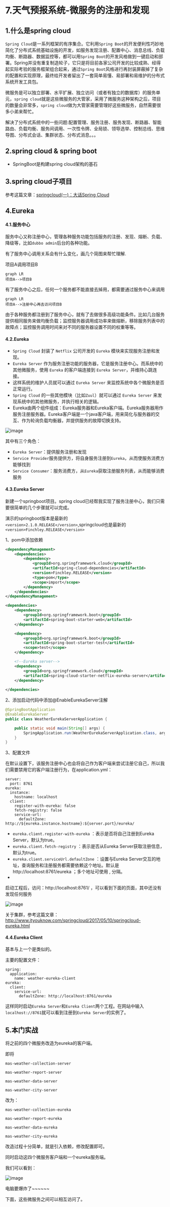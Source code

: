 # 7.天气预报系统-微服务的注册和发现

## 1.什么是spring cloud

`Spring Cloud`是一系列框架的有序集合。它利用`Spring Boot`的开发便利性巧妙地简化了分布式系统基础设施的开发，如服务发现注册、配置中心、消息总线、负载均衡、断路器、数据监控等，都可以用`Spring Boot`的开发风格做到一键启动和部署。Spring并没有重复制造轮子，它只是将目前各家公司开发的比较成熟、经得起实际考验的服务框架组合起来，通过`Spring Boot`风格进行再封装屏蔽掉了复杂的配置和实现原理，最终给开发者留出了一套简单易懂、易部署和易维护的分布式系统开发工具包。

微服务是可以独立部署、水平扩展、独立访问（或者有独立的数据库）的服务单元，`spring cloud`就是这些微服务的大管家，采用了微服务这种架构之后，项目的数量会非常多，`spring cloud`做为大管家需要管理好这些微服务，自然需要很多小弟来帮忙。

解决了分布式系统中的一些问题:配置管理、服务注册、服务发现、断路器、智能路由、负载均衡、服务间调用、一次性令牌、全局锁、领导选举、控制总线、思维导图、分布式会话、集群状态、分布式消息。。。

## 2.spring cloud & spring boot

- SpringBoot是构建spring cloud架构的基石

## 3.spring cloud子项目

参考这篇文章：[springcloud(一)：大话Spring Cloud](http://www.ityouknow.com/springcloud/2017/05/01/simple-springcloud.html)


## 4.Eureka

#### 4.1.服务中心

服务中心又称注册中心，管理各种服务功能包括服务的注册、发现、熔断、负载、降级等，比如`dubbo admin`后台的各种功能。

有了服务中心调用关系会有什么变化，画几个简图来帮忙理解.

项目A调用项目B


```
graph LR
项目A-->项目B
```
有了服务中心之后，任何一个服务都不能直接去掉用，都需要通过服务中心来调用

```
graph LR
项目A-->注册中心再去访问项目B
```
由于各种服务都注册到了服务中心，就有了去做很多高级功能条件。比如几台服务提供相同服务来做均衡负载；监控服务器调用成功率来做熔断，移除服务列表中的故障点；监控服务调用时间来对不同的服务器设置不同的权重等等。


#### 4.2.Eureka

- `Spring Cloud` 封装了 `Netflix` 公司开发的 `Eureka` 模块来实现服务注册和发现。
-  `Eureka Server` 作为服务注册功能的服务器，它是服务注册中心。而系统中的其他微服务，使用 `Eureka` 的客户端连接到 `Eureka Server`，并维持心跳连接。
-  这样系统的维护人员就可以通过 `Eureka Server` 来监控系统中各个微服务是否正常运行。
-  `Spring Cloud` 的一些其他模块（比如`Zuul`）就可以通过 `Eureka Server` 来发现系统中的其他微服务，并执行相关的逻辑。
- Eureka由两个组件组成：Eureka服务器和Eureka客户端。Eureka服务器用作服务注册服务器。Eureka客户端是一个java客户端，用来简化与服务器的交互、作为轮询负载均衡器，并提供服务的故障切换支持。

![image](../pic/spring-cloud-waylau/eureka工作原理.jpg)

其中有三个角色：

- `Eureka Server`：提供服务注册和发现
- `Service Provider`服务提供方，将自身服务注册到`Eureka`，从而使服务消费方能够找到
- `Service Consumer`：服务消费方，从`Eureka`获取注册服务列表，从而能够消费服务


#### 4.3.Eureka Server

新建一个springboot项目。spring cloud已经帮我实现了服务注册中心，我们只需要很简单的几个步骤就可以完成。

演示的springboot版本是最新的`<version>2.1.0.RELEASE</version>`,springcloud也是最新的`<version>Finchley.RELEASE</version>`

1、pom中添加依赖


```xml
<dependencyManagement>
    <dependencies>
        <dependency>
            <groupId>org.springframework.cloud</groupId>
            <artifactId>spring-cloud-dependencies</artifactId>
            <version>Finchley.RELEASE</version>
            <type>pom</type>
            <scope>import</scope>
        </dependency>
    </dependencies>
</dependencyManagement>

<dependencies>
    <dependency>
        <groupId>org.springframework.boot</groupId>
        <artifactId>spring-boot-starter-web</artifactId>
    </dependency>

    <dependency>
        <groupId>org.springframework.boot</groupId>
        <artifactId>spring-boot-starter-test</artifactId>
        <scope>test</scope>
    </dependency>

    <!--Eureka server-->
    <dependency>
        <groupId>org.springframework.cloud</groupId>
        <artifactId>spring-cloud-starter-netflix-eureka-server</artifactId>
    </dependency>
    
</dependencies>
```


2、添加启动代码中添加@EnableEurekaServer注解


```java
@SpringBootApplication
@EnableEurekaServer
public class WeatherEurekaServerApplication {

    public static void main(String[] args) {
        SpringApplication.run(WeatherEurekaServerApplication.class, args);
    }
}
```

3、配置文件

在默认设置下，该服务注册中心也会将自己作为客户端来尝试注册它自己，所以我们需要禁用它的客户端注册行为，在application.yml：


```
server:
  port: 8761
eureka:
  instance:
    hostname: localhost
  client:
    register-with-eureka: false
    fetch-registry: false
    service-url:
      defaultZone: http://${eureka.instance.hostname}:${server.port}/eureka/
```

- `eureka.client.register-with-eureka` ：表示是否将自己注册到Eureka Server，默认为true。
- `eureka.client.fetch-registry` ：表示是否从Eureka Server获取注册信息，默认为true。
- `eureka.client.serviceUrl.defaultZone` ：设置与Eureka Server交互的地址，查询服务和注册服务都需要依赖这个地址。默认是http://localhost:8761/eureka ；多个地址可使用 , 分隔。
- 
启动工程后，访问：http://localhost:8761/ ，可以看到下面的页面，其中还没有发现任何服务

![image](../pic/spring-cloud-waylau/eureka测试启动图.jpg)


关于集群，参考这篇文章：http://www.ityouknow.com/springcloud/2017/05/10/springcloud-eureka.html

#### 4.4.Eureka Client

基本与上一个是类似的。

主要的配置文件：


```
spring:
  application:
    name: weather-eureka-client
eureka:
  client:
    service-url:
      defaultZone: http://localhost:8761/eureka
```

这样同时启动`Eureka Server`和`Eureka Client`两个工程。在网站中输入`localhost://8761`就可以看到注册到`Eureka Server`的实例了。

## 5.本门实战

将之前的四个微服务改造为eureka的客户端。

即将

`mas-weather-collection-server`

`mas-weather-report-server`

`mas-weather-data-server`

`mas-weather-city-server`

改为：

`mas-weather-collection-eureka`

`mas-weather-report-eureka`

`mas-weather-data-eureka`

`mas-weather-city-eureka`

改造过程十分简单，就是引入依赖，修改配置即可。

同时启动这四个微服务客户端和一个eureka服务端。

我们可以看到：

![image](../../../pic/spring-cloud-waylau/eureka四个客户端启动.png)

电脑要爆炸了~~~~~~

下面，这些微服务之间可以相互访问了。


